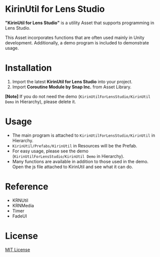# KirinUtil for Lens Studio
**"KirinUtil for Lens Studio"** is a utility Asset that supports programming in Lens Studio.
  
This Asset incorporates functions that are often used mainly in Unity development. Additionally, a demo program is included to demonstrate usage.

# Installation
1. Import the latest **KirinUtil for Lens Studio** into your project.
2. Import **Coroutine Module by Snap Inc.** from Asset Library.

**[Note]** If you do not need the demo (`KirinUtilForLensStudio/KirinUtil Demo` in Hierarchy), please delete it.

# Usage
- The main program is attached to `KirinUtilForLensStudio/KirinUtil` in Hierarchy.
- `KirinUtil/Prefabs/KirinUtil` in Resources will be the Prefab.
- For easy usage, please see the demo (`KirinUtilForLensStudio/KirinUtil Demo` in Hierarchy).
- Many functions are available in addition to those used in the demo. Open the js file attached to KirinUtil and see what it can do.

# Reference
- KRNUtil
- KRNMedia
- Timer
- FadeUI

# License
[MIT License](https://github.com/mizutanikirin/KirinUtilForLensStudio/blob/main/LICENSE)